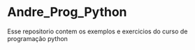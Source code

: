 # Andre_Prog_Python
Esse repositorio contem os exemplos e exercicios do curso de programação python
